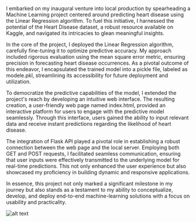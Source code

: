 I embarked on my inaugural venture into local production by spearheading a Machine Learning project centered around predicting heart disease using the Linear Regression algorithm.
To fuel this initiative, I harnessed the potential of the Heart Disease dataset, a robust resource available on Kaggle, and navigated its intricacies to glean meaningful insights.

In the core of the project, I deployed the Linear Regression algorithm, carefully fine-tuning it to optimize predictive accuracy. My approach included rigorous evaluation using the 
mean square error metric, ensuring precision in forecasting heart disease occurrences. As a pivotal outcome of this endeavor, I encapsulated the trained model into a pickle file, labeled 
as modele.pkl, streamlining its accessibility for future deployment and utilization.

To democratize the predictive capabilities of the model, I extended the project's reach by developing an intuitive web interface. The resulting creation, a user-friendly web page named
index.html, provided an interactive platform for users to engage with the predictive model seamlessly. Through this interface, users gained the ability to input relevant data and receive
instant predictions regarding the likelihood of heart disease.

The integration of Flask API played a pivotal role in establishing a robust connection between the web page and the local server. Employing both GET and POST requests, I facilitated seamless
communication, ensuring that user inputs were effectively transmitted to the underlying model for real-time predictions. This not only enhanced the user experience but also showcased my proficiency
in building dynamic and responsive applications.

In essence, this project not only marked a significant milestone in my journey but also stands as a testament to my ability to conceptualize, develop, and deploy end-to-end machine-learning
solutions with a focus on usability and practicality.

![alt text](https://github.com/[username]/[reponame]/blob/[branch]/image.jpg?raw=true)
